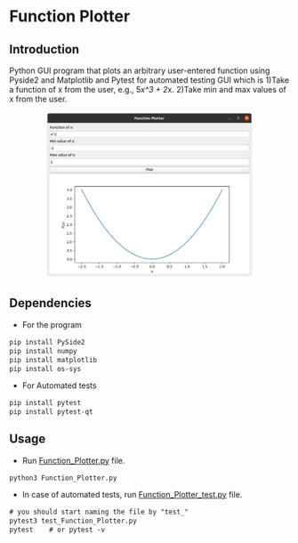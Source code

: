 # Function Plotter

## Introduction
Python GUI program that plots an arbitrary user-entered function using Pyside2 and Matplotlib
and Pytest for automated testing
GUI which is 1)Take a function of x from the user, e.g., 5*x^3 + 2*x.
             2)Take min and max values of x from the user.

<p align="center">
  <img height="300" src="Imgs/example0.png">
</p>

## Dependencies
* For the program 
```python3
pip install PySide2
pip install numpy
pip install matplotlib
pip install os-sys
```
* For Automated tests
```python3
pip install pytest
pip install pytest-qt
```

## Usage

* Run [Function_Plotter.py](Function_Plotter.py) file.
```python3
python3 Function_Plotter.py
```
* In case of automated tests, run [Function_Plotter_test.py](Function_Plotter_test.py) file.
```python3
# you should start naming the file by "test_"
pytest3 test_Function_Plotter.py
pytest    # or pytest -v
```
